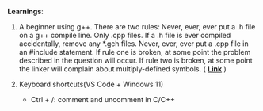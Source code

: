 **Learnings**:

1) A beginner using g++. There are two rules:
Never, ever, ever put a .h file on a g++ compile line. Only .cpp files. If a .h file is ever compiled accidentally, remove any *.gch files.
Never, ever, ever put a .cpp file in an #include statement. If rule one is broken, at some point the problem described in the question will occur.
If rule two is broken, at some point the linker will complain about multiply-defined symbols. ( [**Link**](https://stackoverflow.com/questions/1241399/what-is-a-h-gch-file) )

2) Keyboard shortcuts(VS Code + Windows 11)
   - Ctrl + /: comment and uncomment in C/C++
     

